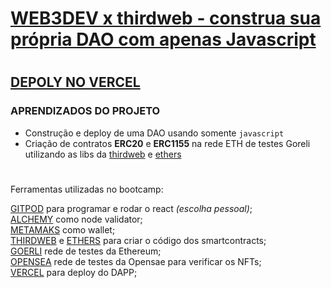 # [WEB3DEV x thirdweb - construa sua própria DAO com apenas Javascript](https://bootcamp.web3dev.com.br/courses/JS_DAO)
 
# 
## [DEPOLY NO VERCEL](https://safadao.vercel.app/)

### APRENDIZADOS DO PROJETO
- Construção e deploy de uma DAO usando somente ```javascript ```
- Criação de contratos **ERC20** e **ERC1155** na rede ETH de testes Goreli utilizando as libs da [thirdweb](https://thirdweb.com/) e [ethers](https://ethers.org/)

#
 
#
Ferramentas utilizadas no bootcamp:

[GITPOD](https://www.gitpod.io/) para programar e rodar o react *(escolha pessoal)*;\
[ALCHEMY](https://www.alchemy.com/) como node validator;\
[METAMAKS](https://metamask.io/) como wallet;\
[THIRDWEB](https://thirdweb.com/) e [ETHERS](https://ethers.org/) para criar o código dos smartcontracts;\
[GOERLI](https://goerli.net/) rede de testes da Ethereum;\
[OPENSEA](https://testnets.opensea.io/) rede de testes da Opensae para verificar os NFTs;\
[VERCEL](https://vercel.com/) para deploy do DAPP;

